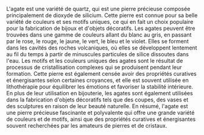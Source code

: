 L'agate est une variété de quartz, qui est une pierre précieuse composée principalement de dioxyde de silicium. Cette pierre est connue pour sa belle variété de couleurs et ses motifs uniques, ce qui en fait un choix populaire pour la fabrication de bijoux et d'objets décoratifs. Les agates peuvent être trouvées dans une gamme de couleurs allant du blanc au gris, en passant par le rose, le rouge, le jaune, le vert, le bleu et le violet. Elles se forment dans les cavités des roches volcaniques, où elles se développent lentement au fil du temps à partir de minuscules particules de silice dissoutes dans l'eau. Les motifs et les couleurs uniques des agates sont le résultat de processus de cristallisation complexes qui se produisent pendant leur formation. Cette pierre est également censée avoir des propriétés curatives et énergisantes selon certaines croyances, et elle est souvent utilisée en lithothérapie pour équilibrer les émotions et favoriser la stabilité intérieure. En plus de leur utilisation en bijouterie, les agates sont également utilisées dans la fabrication d'objets décoratifs tels que des coupes, des vases et des sculptures en raison de leur beauté naturelle. En résumé, l'agate est une pierre précieuse fascinante et polyvalente qui offre une grande variété de couleurs et de motifs, ainsi que des propriétés curatives et énergisantes souvent recherchées par les amateurs de pierres et de cristaux.